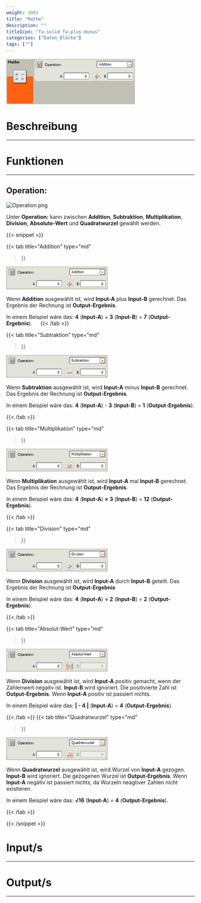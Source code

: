 ```yaml
---
weight: 3001
title: "Mathe"
description: ""
titleIcon: "fa-solid fa-plus-minus"
categories: ["Daten_Blöcke"]
tags: [""]
---
```


![Block.png](/images/nxt-images/Kapitel%205%20Daten/5.2%20Mathe/Block.png)

# Beschreibung
---

# Funktionen
---

## Operation:

![Operation.png](/imagessssss/nxt-images/Kapitel%205%20Daten/5.2%20Mathe/Block.png)

Unter **Operation:** kann zwischen **Addition**, **Subtraktion**, **Multiplikation**, **Division**, **Absolute-Wert** und **Quadratwurzel** gewählt werden.

{{< snippet >}}

{{< tab
    title="Addition"
    type="md"
>}}

![Daten.png](/images/nxt-images/Kapitel%205%20Daten/5.2%20Mathe/Addition.png)

Wenn **Addition** ausgewählt ist, wird **Input-A** plus **Input-B** gerechnet. Das Ergebnis der Rechnung ist **Output-Ergebnis**. 

In einem Beispiel wäre das: **4** (**Input-A**) + **3** (**Input-B**) = **7** (**Output-Ergebnis**).
 
{{< /tab >}}

{{< tab
    title="Subtraktion"
    type="md"
>}}

![Daten.png](/images/nxt-images/Kapitel%205%20Daten/5.2%20Mathe/Subtraktion.png)

Wenn **Subtraktion** ausgewählt ist, wird **Input-A** minus **Input-B** gerechnet. Das Ergebnis der Rechnung ist **Output-Ergebnis**.

In einem Beispiel wäre das: **4** (**Input-A**) - **3** (**Input-B**) = **1** (**Output-Ergebnis**).

{{< /tab >}}

{{< tab
    title="Multiplikation"
    type="md"
>}}

![Daten.png](/images/nxt-images/Kapitel%205%20Daten/5.2%20Mathe/Multiplikation.png)

Wenn **Multiplikation** ausgewählt ist, wird **Input-A** mal **Input-B** gerechnet. Das Ergebnis der Rechnung ist **Output-Ergebnis**.

In einem Beispiel wäre das: **4** (**Input-A**) **×** **3** (**Input-B**) = **12** (**Output-Ergebnis**).

{{< /tab >}}

{{< tab
    title="Division"
    type="md"
>}}

![Daten.png](/images/nxt-images/Kapitel%205%20Daten/5.2%20Mathe/Division.png)

Wenn **Division** ausgewählt ist, wird **Input-A** durch **Input-B** geteilt. Das Ergebnis der Rechnung ist **Output-Ergebnis**

In einem Beispiel wäre das: **4** (**Input-A**) **÷** **2** (**Input-B**) = **2** (**Output-Ergebnis**).

{{< /tab >}}

{{< tab
    title="Absolut-Wert"
    type="md"
>}}

![Daten.png](/images/nxt-images/Kapitel%205%20Daten/5.2%20Mathe/Absolut-Wert.png)

Wenn **Division** ausgewählt ist, wird **Input-A** positiv gemacht, wenn der Zahlenwert negaitv ist. **Input-B** wird ignoriert. Die positivierte Zahl ist **Output-Ergebnis**. Wenn **Input-A** positiv ist passiert nichts.

In einem Beispiel wäre das: **| - 4 |** (**Input-A**) = **4** (**Output-Ergebnis**).

{{< /tab >}}
{{< tab
    title="Quadratwurzel"
    type="md"
>}}

![Daten.png](/images/nxt-images/Kapitel%205%20Daten/5.2%20Mathe/Quadratwurzel.png)

Wenn **Quadratwurzel** ausgewählt ist, wird Wurzel von **Input-A** gezogen. **Input-B** wird ignoriert. Die gezogenen Wurzel ist **Output-Ergebnis**. Wenn **Input-A** negativ ist passiert nichts, da Wurzeln neagtiver Zahlen nicht existieren.

In einem Beispiel wäre das: **√16** (**Input-A**) = **4** (**Output-Ergebnis**).

{{< /tab >}}

{{< /snippet >}}

# Input/s
---

# Output/s
---
